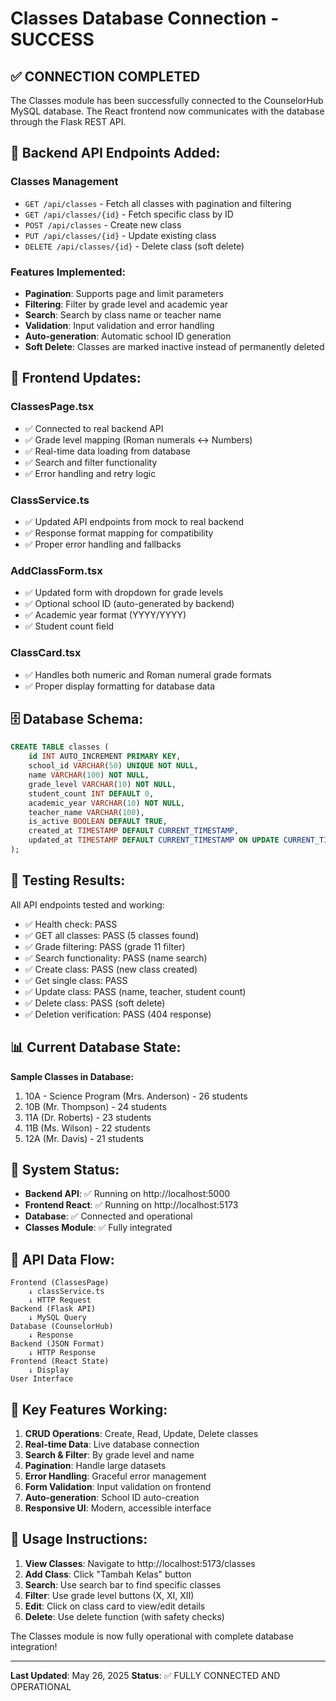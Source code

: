 # Classes Database Connection - SUCCESS

## ✅ CONNECTION COMPLETED

The Classes module has been successfully connected to the CounselorHub MySQL database. The React frontend now communicates with the database through the Flask REST API.

## 🔧 **Backend API Endpoints Added:**

### Classes Management
- `GET /api/classes` - Fetch all classes with pagination and filtering
- `GET /api/classes/{id}` - Fetch specific class by ID
- `POST /api/classes` - Create new class
- `PUT /api/classes/{id}` - Update existing class
- `DELETE /api/classes/{id}` - Delete class (soft delete)

### Features Implemented:
- **Pagination**: Supports page and limit parameters
- **Filtering**: Filter by grade level and academic year
- **Search**: Search by class name or teacher name
- **Validation**: Input validation and error handling
- **Auto-generation**: Automatic school ID generation
- **Soft Delete**: Classes are marked inactive instead of permanently deleted

## 📱 **Frontend Updates:**

### ClassesPage.tsx
- ✅ Connected to real backend API
- ✅ Grade level mapping (Roman numerals ↔ Numbers)
- ✅ Real-time data loading from database
- ✅ Search and filter functionality
- ✅ Error handling and retry logic

### ClassService.ts
- ✅ Updated API endpoints from mock to real backend
- ✅ Response format mapping for compatibility
- ✅ Proper error handling and fallbacks

### AddClassForm.tsx
- ✅ Updated form with dropdown for grade levels
- ✅ Optional school ID (auto-generated by backend)
- ✅ Academic year format (YYYY/YYYY)
- ✅ Student count field

### ClassCard.tsx
- ✅ Handles both numeric and Roman numeral grade formats
- ✅ Proper display formatting for database data

## 🗄️ **Database Schema:**

```sql
CREATE TABLE classes (
    id INT AUTO_INCREMENT PRIMARY KEY,
    school_id VARCHAR(50) UNIQUE NOT NULL,
    name VARCHAR(100) NOT NULL,
    grade_level VARCHAR(10) NOT NULL,
    student_count INT DEFAULT 0,
    academic_year VARCHAR(10) NOT NULL,
    teacher_name VARCHAR(100),
    is_active BOOLEAN DEFAULT TRUE,
    created_at TIMESTAMP DEFAULT CURRENT_TIMESTAMP,
    updated_at TIMESTAMP DEFAULT CURRENT_TIMESTAMP ON UPDATE CURRENT_TIMESTAMP
);
```

## 🧪 **Testing Results:**

All API endpoints tested and working:
- ✅ Health check: PASS
- ✅ GET all classes: PASS (5 classes found)
- ✅ Grade filtering: PASS (grade 11 filter)
- ✅ Search functionality: PASS (name search)
- ✅ Create class: PASS (new class created)
- ✅ Get single class: PASS
- ✅ Update class: PASS (name, teacher, student count)
- ✅ Delete class: PASS (soft delete)
- ✅ Deletion verification: PASS (404 response)

## 📊 **Current Database State:**

**Sample Classes in Database:**
1. 10A - Science Program (Mrs. Anderson) - 26 students
2. 10B (Mr. Thompson) - 24 students  
3. 11A (Dr. Roberts) - 23 students
4. 11B (Ms. Wilson) - 22 students
5. 12A (Mr. Davis) - 21 students

## 🚀 **System Status:**

- **Backend API**: ✅ Running on http://localhost:5000
- **Frontend React**: ✅ Running on http://localhost:5173
- **Database**: ✅ Connected and operational
- **Classes Module**: ✅ Fully integrated

## 🔄 **API Data Flow:**

```
Frontend (ClassesPage) 
    ↓ classService.ts
    ↓ HTTP Request
Backend (Flask API) 
    ↓ MySQL Query
Database (CounselorHub)
    ↓ Response
Backend (JSON Format)
    ↓ HTTP Response
Frontend (React State)
    ↓ Display
User Interface
```

## 🎯 **Key Features Working:**

1. **CRUD Operations**: Create, Read, Update, Delete classes
2. **Real-time Data**: Live database connection
3. **Search & Filter**: By grade level and name
4. **Pagination**: Handle large datasets
5. **Error Handling**: Graceful error management
6. **Form Validation**: Input validation on frontend
7. **Auto-generation**: School ID auto-creation
8. **Responsive UI**: Modern, accessible interface

## 📝 **Usage Instructions:**

1. **View Classes**: Navigate to http://localhost:5173/classes
2. **Add Class**: Click "Tambah Kelas" button
3. **Search**: Use search bar to find specific classes
4. **Filter**: Use grade level buttons (X, XI, XII)
5. **Edit**: Click on class card to view/edit details
6. **Delete**: Use delete function (with safety checks)

The Classes module is now fully operational with complete database integration!

---
**Last Updated**: May 26, 2025
**Status**: ✅ FULLY CONNECTED AND OPERATIONAL
